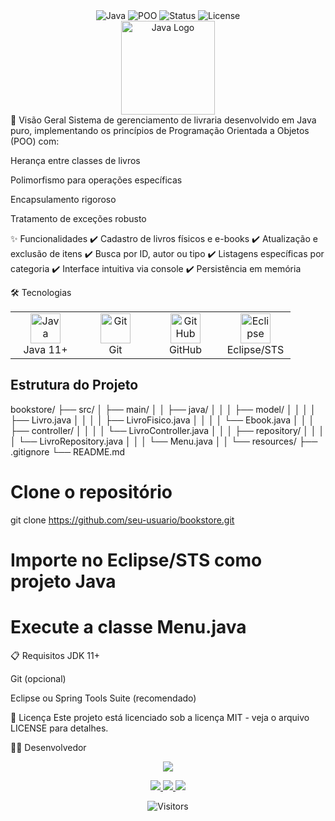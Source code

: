 <div align="center"> <img src="https://img.shields.io/badge/Java-ED8B00?style=for-the-badge&logo=openjdk&logoColor=white" alt="Java"> <img src="https://img.shields.io/badge/POO-0D8ABC?style=for-the-badge" alt="POO"> <img src="https://img.shields.io/badge/Status-Completo-brightgreen?style=for-the-badge" alt="Status"> <img src="https://img.shields.io/github/license/seu-usuario/bookstore?style=for-the-badge" alt="License"> </div>
<div align="center"> <img src="https://www.vectorlogo.zone/logos/java/java-icon.svg" width="150" alt="Java Logo"> </div>
🚀 Visão Geral
Sistema de gerenciamento de livraria desenvolvido em Java puro, implementando os princípios de Programação Orientada a Objetos (POO) com:

Herança entre classes de livros

Polimorfismo para operações específicas

Encapsulamento rigoroso

Tratamento de exceções robusto

✨ Funcionalidades
✔️ Cadastro de livros físicos e e-books
✔️ Atualização e exclusão de itens
✔️ Busca por ID, autor ou tipo
✔️ Listagens específicas por categoria
✔️ Interface intuitiva via console
✔️ Persistência em memória

🛠️ Tecnologias
<div align="center"> <table> <tr> <td align="center" width="96"> <img src="https://www.vectorlogo.zone/logos/java/java-icon.svg" width="48" alt="Java"> <br>Java 11+ </td> <td align="center" width="96"> <img src="https://www.vectorlogo.zone/logos/git-scm/git-scm-icon.svg" width="48" alt="Git"> <br>Git </td> <td align="center" width="96"> <img src="https://www.vectorlogo.zone/logos/github/github-icon.svg" width="48" alt="GitHub"> <br>GitHub </td> <td align="center" width="96"> <img src="https://www.vectorlogo.zone/logos/eclipse/eclipse-icon.svg" width="48" alt="Eclipse"> <br>Eclipse/STS </td> </tr> </table> </div>

## Estrutura do Projeto

bookstore/
├── src/
│   ├── main/
│   │   ├── java/
│   │   │   ├── model/
│   │   │   │   ├── Livro.java
│   │   │   │   ├── LivroFisico.java
│   │   │   │   └── Ebook.java
│   │   │   ├── controller/
│   │   │   │   └── LivroController.java
│   │   │   ├── repository/
│   │   │   │   └── LivroRepository.java
│   │   │   └── Menu.java
│   │   └── resources/
├── .gitignore
└── README.md

# Clone o repositório
git clone https://github.com/seu-usuario/bookstore.git

# Importe no Eclipse/STS como projeto Java
# Execute a classe Menu.java

📋 Requisitos
JDK 11+

Git (opcional)

Eclipse ou Spring Tools Suite (recomendado)

📄 Licença
Este projeto está licenciado sob a licença MIT - veja o arquivo LICENSE para detalhes.

👨‍💻 Desenvolvedor
<div align="center"> <img src="https://img.shields.io/badge/Dev-Carlos_Moroni-2E8B57?style=for-the-badge"> </div><p align="center"> <a href="mailto:carlosmoronisud@gmail.com"> <img src="https://img.shields.io/badge/Gmail-D14836?style=for-the-badge&logo=gmail&logoColor=white"> </a> <a href="https://github.com/carlosmoronisud"> <img src="https://img.shields.io/badge/GitHub-100000?style=for-the-badge&logo=github&logoColor=white"> </a> <a href="https://linkedin.com/in/seu-perfil"> <img src="https://img.shields.io/badge/LinkedIn-0077B5?style=for-the-badge&logo=linkedin&logoColor=white"> </a> </p><div align="center"> <img src="https://visitor-badge.laobi.icu/badge?page_id=carlosmoronisud.bookstore" alt="Visitors"> </div>